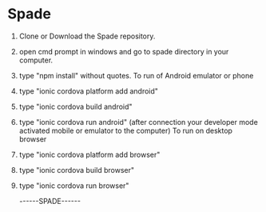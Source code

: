 # Spade
1. Clone or Download the Spade repository.
2. open cmd prompt in windows and go to spade directory in your computer.
3. type "npm install" without quotes.
    To run of Android emulator or phone
4. type "ionic cordova platform add android" 
5. type "ionic cordova build android"
6. type "ionic cordova run android" (after connection your developer mode activated mobile or emulator to the computer)
    To run on desktop browser
4. type "ionic cordova platform add browser" 
5. type "ionic cordova build browser"
6. type "ionic cordova run browser"
     
     
     ------SPADE------
